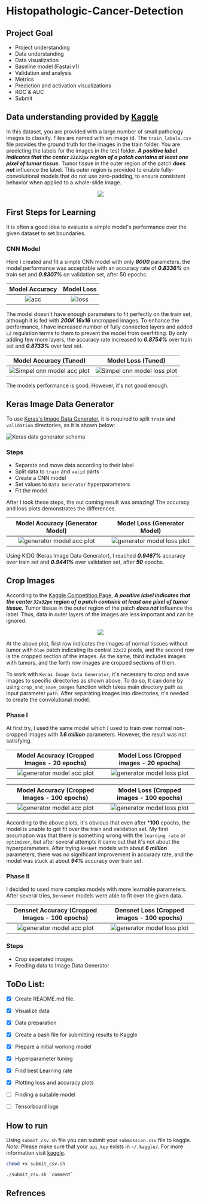 # Histopathologic-Cancer-Detection

## Project Goal

* Project understanding
* Data understanding
* Data visualization
* Baseline model (Fastai v1)
* Validation and analysis
* Metrics
* Prediction and activation visualizations
* ROC & AUC
* Submit

## Data understanding provided by [Kaggle](https://www.kaggle.com/c/histopathologic-cancer-detection/data)
In this dataset, you are provided with a large number of small pathology images to classify. Files are named with an image id. The `train_labels.csv` file provides the ground truth for the images in the train folder. You are predicting the labels for the images in the test folder. ***A positive label indicates that the center `32x32px` region of a patch contains at least one pixel of tumor tissue.*** Tumor tissue in the outer region of the patch ***does not*** influence the label. This outer region is provided to enable fully-convolutional models that do not use zero-padding, to ensure consistent behavior when applied to a whole-slide image.

<p align="center">
  <img src="./plots/Histopathologic-scans-of-lymph-node-sections.png" />
</p>

## First Steps for Learning
It is often a good idea to evaluate a simple model's performance over the given dataset to set boundaries.

### CNN Model
Here I created and fit a simple CNN model with only ***8000*** parameters. the model performance was acceptable with an accuracy rate of ***0.8336%*** on train set and ***0.8307%*** on validation set, after 50 epochs.

Model Accuracy            |  Model Loss
:-------------------------:|:-------------------------:
![acc](./plots/Simple_CNN_16x16_200K/acc.png)  |  ![loss](./plots/Simple_CNN_16x16_200K/loss.png)

The model doesn't have enough parameters to fit perfectly on the train set, although it is fed with ***200K 16x16*** uncropped images. To enhance the performance, I have increased number of fully connected layers and added `L2` regulation terms to them to prevent the model from overfitting.
By only adding few more layers, the accuracy rate increased to ***0.8754%*** over train set and ***0.8733%*** over test set.

Model Accuracy (Tuned)            |  Model Loss (Tuned)
:-------------------------:|:-------------------------:
![Simpel cnn model acc plot](./plots/Simple_CNN_16x16_200K_Tuned/acc.png)  |  ![Simpel cnn model loss plot](./plots/Simple_CNN_16x16_200K_Tuned/loss.png)


The models performance is good. However, it's not good enough.

## Keras Image Data Generator
To use [Keras's Image Data Generator]("https://keras.io/api/preprocessing/image/"), it is required to split `train` and `validation` directories, as it is shown below:

![Keras data generator schema](https://i.stack.imgur.com/H5qCj.jpg)

### Steps
* Separate and move data according to their label
* Split data to `train` and `valid` parts
* Create a CNN model
* Set values to `Data Generator` hyperparameters
* Fit the model

After I took these steps, the out coming result was amazing! The accuracy and loss plots demonstrates the differences.

Model Accuracy (Generator Model) |  Model Loss (Generator Model)
:-------------------------:|:-------------------------:
![generator model acc plot](./plots/Image_Data_Generator_Model/acc.png)  |  ![generator model loss plot](./plots/Image_Data_Generator_Model/loss.png)

Using KIDG (Keras Image Data Generator), I reached ***0.9467%*** accuracy over train set and ***0.9441%*** over validation set, after ***50*** epochs.

## Crop Images
According to the [Kaggle Competition Page](https://www.kaggle.com/c/histopathologic-cancer-detection/data), ***A positive label indicates that the center `32x32px` region of a patch contains at least one pixel of tumor tissue.*** Tumor tissue in the outer region of the patch ***does not*** influence the label. Thus, data in outer layers of the images are less important and can be ignored.

<p align="center">
  <img src="./plots/Normal_and_cropped_samples.png" />
</p>

At the above plot, first row indicates the images of normal tissues without tumor with `blue` patch indicating its central `32x32` pixels, and the second row is the cropped section of the images.
As the same, third includes images with tumors, and the forth row images are cropped sections of them.

To work with `Keras Image Data Generator`, it's necessary to crop and save images to specific directories as shown above. To do so, It can done by using `crop_and_save_images` function witch takes main directory path as input parameter `path`.
After separating images into directories, it's needed to create the convolutional model.

### Phase I
At first try, I used the same model which I used to train over normal non-cropped images with ***1.6 million*** parameters. However, the result was not satisfying.

Model Accuracy (Cropped Images - 20 epochs) |  Model Loss (Cropped images - 20 epochs)
:-------------------------:|:-------------------------:
![generator model acc plot](./plots/Cropped_Image_Data_Generator_Model/acc.png)  |  ![generator model loss plot](./plots/Cropped_Image_Data_Generator_Model/loss.png)


Model Accuracy (Cropped Images - 100 epochs) |  Model Loss (Cropped images - 100 epochs)
:-------------------------:|:-------------------------:
![generator model acc plot](./plots/Cropped_Image_Data_Generator_Model_100_epoch/acc.png)  |  ![generator model loss plot](./plots/Cropped_Image_Data_Generator_Model_100_epoch/loss.png)

According to the above plots, it's obvious that even after ***100** epochs, the model is unable to get fit over the train and validation set. My first assumption was that there is something wrong with the `learning rate` or `optimizer`, but after several attempts it came out that it's not about the hyperparameters.
After trying `ResNet` models with about ***6 million*** parameters, there was no significant improvement in accuracy rate, and the model was stuck at about ***94%*** accuracy over train set.

### Phase II
I decided to used more complex models with more learnable parameters. After several tries, `Densenet` models were able to fit over the given data. 

Densnet Accuracy (Cropped Images - 100 epochs) |  Densnet Loss (Cropped images - 100 epochs)
:-------------------------:|:-------------------------:
![generator model acc plot](./plots/Cropped_Image_Data_Generator_Model_100_epoch/acc.png)  |  ![generator model loss plot](./plots/Cropped_Image_Data_Generator_Model_100_epoch/loss.png)


### Steps
* Crop seperated images
* Feeding data to Image Data Generator

## ToDo List:

- [x] Create README.md file.
- [x] Visualize data
- [x] Data preparation
- [x] Create a bash file for submitting results to Kaggle
- [x] Prepare a initial working model
- [x] Hyperparameter tuning
- [x] Find best Learning rate
- [x] Plotting loss and accuracy plots
- [ ] Finding a suitable model
- [ ] Tensorboard logs


## How to run
Using `submit_csv.sh` file you can submit your `submission.csv` file to kaggle.
*Note:* Please make sure that your `api_key` exists in `~/.kaggle/`. For more information visit [kaggle](https://www.kaggle.com/docs/api).

```bash
chmod +x submit_csv.sh

./submit_csv.sh `comment`
```

## Refrences


